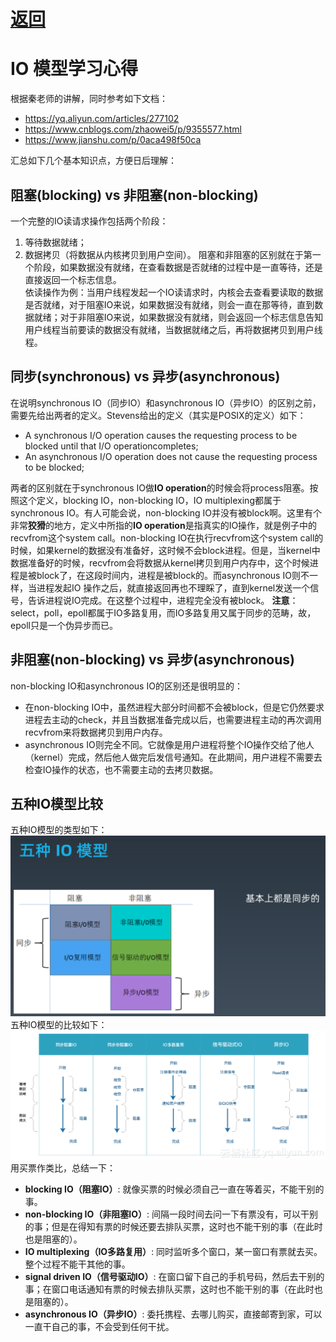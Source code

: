 # [返回](index.md)

# IO 模型学习心得

根据秦老师的讲解，同时参考如下文档：
- https://yq.aliyun.com/articles/277102
- https://www.cnblogs.com/zhaowei5/p/9355577.html
- https://www.jianshu.com/p/0aca498f50ca

汇总如下几个基本知识点，方便日后理解：
## 阻塞(blocking) vs 非阻塞(non-blocking)
一个完整的IO读请求操作包括两个阶段：
1. 等待数据就绪；
2. 数据拷贝（将数据从内核拷贝到用户空间）。
阻塞和非阻塞的区别就在于第一个阶段，如果数据没有就绪，在查看数据是否就绪的过程中是一直等待，还是直接返回一个标志信息。
<br/>依读操作为例：当用户线程发起一个IO读请求时，内核会去查看要读取的数据是否就绪，对于阻塞IO来说，如果数据没有就绪，则会一直在那等待，直到数据就绪；对于非阻塞IO来说，如果数据没有就绪，则会返回一个标志信息告知用户线程当前要读的数据没有就绪，当数据就绪之后，再将数据拷贝到用户线程。

## 同步(synchronous) vs 异步(asynchronous)
在说明synchronous IO（同步IO）和asynchronous IO（异步IO）的区别之前，需要先给出两者的定义。Stevens给出的定义（其实是POSIX的定义）如下：
- A synchronous I/O operation causes the requesting process to be blocked until that I/O operationcompletes;
- An asynchronous I/O operation does not cause the requesting process to be blocked; 

两者的区别就在于synchronous IO做**IO operation**的时候会将process阻塞。按照这个定义，blocking IO，non-blocking IO，IO multiplexing都属于synchronous IO。有人可能会说，non-blocking IO并没有被block啊。这里有个非常**狡猾**的地方，定义中所指的**IO operation**是指真实的IO操作，就是例子中的recvfrom这个system call。non-blocking IO在执行recvfrom这个system call的时候，如果kernel的数据没有准备好，这时候不会block进程。但是，当kernel中数据准备好的时候，recvfrom会将数据从kernel拷贝到用户内存中，这个时候进程是被block了，在这段时间内，进程是被block的。而asynchronous IO则不一样，当进程发起IO 操作之后，就直接返回再也不理睬了，直到kernel发送一个信号，告诉进程说IO完成。在这整个过程中，进程完全没有被block。
**注意**：select，poll，epoll都属于IO多路复用，而IO多路复用又属于同步的范畴，故，epoll只是一个伪异步而已。

## 非阻塞(non-blocking) vs 异步(asynchronous)
non-blocking IO和asynchronous IO的区别还是很明显的：
- 在non-blocking IO中，虽然进程大部分时间都不会被block，但是它仍然要求进程去主动的check，并且当数据准备完成以后，也需要进程主动的再次调用recvfrom来将数据拷贝到用户内存。
- asynchronous IO则完全不同。它就像是用户进程将整个IO操作交给了他人（kernel）完成，然后他人做完后发信号通知。在此期间，用户进程不需要去检查IO操作的状态，也不需要主动的去拷贝数据。

## 五种IO模型比较
五种IO模型的类型如下：
![IO Model Summary](assets/images/IO-Model-Summary.png)
<br/>
五种IO模型的比较如下：
![IO Model Comparison](assets/images/IO-Model-Comparison.png)
<br/>
用买票作类比，总结一下：
- **blocking IO（阻塞IO）**: 就像买票的时候必须自己一直在等着买，不能干别的事。
- **non-blocking IO（非阻塞IO）**: 间隔一段时间去问一下有票没有，可以干别的事；但是在得知有票的时候还要去排队买票，这时也不能干别的事（在此时也是阻塞的）。
- **IO multiplexing（IO多路复用）**: 同时监听多个窗口，某一窗口有票就去买。整个过程不能干其他的事。
- **signal driven IO（信号驱动IO）**: 在窗口留下自己的手机号码，然后去干别的事；在窗口电话通知有票的时候去排队买票，这时也不能干别的事（在此时也是阻塞的）。
- **asynchronous IO（异步IO）**: 委托携程、去哪儿购买，直接邮寄到家，可以一直干自己的事，不会受到任何干扰。